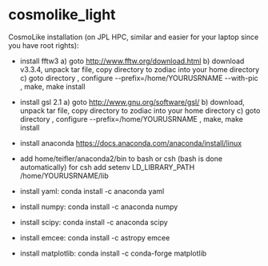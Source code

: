 # cosmolike_light

CosmoLike installation (on JPL HPC, similar and easier for your laptop since you have root rights):

- install fftw3
	a) goto http://www.fftw.org/download.html
	b) download v3.3.4, unpack tar file, copy directory to zodiac into your home directory
	c) goto directory , configure --prefix=/home/YOURUSRNAME --with-pic , make, make install
	
- install gsl 2.1
	a) goto http://www.gnu.org/software/gsl/
	b) download, unpack tar file, copy directory to zodiac into your home directory 
	c) goto directory , configure --prefix=/home/YOURUSRNAME , make, make install
	
- install anaconda
	https://docs.anaconda.com/anaconda/install/linux

- add home/teifler/anaconda2/bin to bash or csh (bash is done automatically) for csh add 
setenv LD_LIBRARY_PATH /home/YOURUSRNAME/lib

- install yaml: conda install -c anaconda yaml
- install numpy: conda install -c anaconda numpy
- install scipy: conda install -c anaconda scipy
- install emcee: conda install -c astropy emcee
- install matplotlib: conda install -c conda-forge matplotlib
